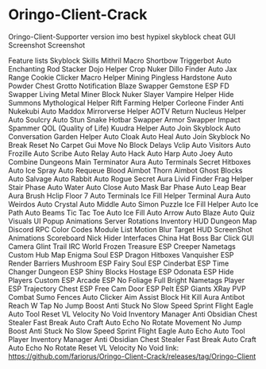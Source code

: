 # Oringo-Client-Crack
Oringo-Client-Supporter version imo best hypixel skyblock cheat
GUI Screenshot
Screenshot

Feature lists
Skyblock
Skills
Mithril Macro
Shortbow Triggerbot
Auto Enchanting
Rod Stacker
Dojo Helper
Crop Nuker
Dillo Finder
Auto Jax Range
Cookie Clicker
Macro Helper
Mining
Pingless Hardstone
Auto Powder Chest
Grotto Notification
Blaze Swapper
Gemstone ESP
FD Swapper
Living Metal Miner
Block Nuker
Slayer
Vampire Helper
Hide Summons
Mythological Helper
Rift Farming Helper
Corleone Finder
Anti Nukekubi
Auto Maddox
Mirrorverse Helper
AOTV Return
Nucleus Helper
Auto Soulcry
Auto Stun Snake
Hotbar Swapper
Armor Swapper
Impact Spammer
QOL (Quality of Life)
Kuudra Helper
Auto Join Skyblock
Auto Conversation
Garden Helper
Auto Cloak
Auto Heal
Auto Join Skyblock
No Break Reset
No Carpet
Gui Move
No Block
Delays
Vclip
Auto Visitors
Auto Frozille
Auto Scribe
Auto Relay
Auto Hack
Auto Harp
Auto Joey
Auto Combine
Dungeons
Main
Terminator Aura
Auto Terminals
Secret Hitboxes
Auto Ice Spray
Auto Requeue
Blood Aimbot
Thorn Aimbot
Ghost Blocks
Auto Salvage
Auto Rabbit
Auto Rogue
Secret Aura
Livid Finder
Frag Helper
Stair Phase
Auto Water
Auto Close
Auto Mask
Bar Phase
Auto Leap
Bear Aura
Brush
Hclip
Floor 7
Auto Terminals
Ice Fill Helper
Terminal Aura
Auto Weirdos
Auto Crystal
Auto Middle
Auto Simon
Puzzle
Ice Fill Helper
Auto Ice Path
Auto Beams
Tic Tac Toe
Auto Ice Fill
Auto Arrow
Auto Blaze
Auto Quiz
Visuals
UI
Popup Animations
Server Rotations
Inventory HUD
Dungeon Map
Discord RPC
Color Codes
Module List
Motion Blur
Target HUD
ScreenShot
Animations
Scoreboard
Nick Hider
Interfaces
China Hat
Boss Bar
Click GUI
Camera
Glint
Trail
IRC
World
Frozen Treasure ESP
Creeper Nametags
Custom Hub Map
Enigma Soul ESP
Dragon Hitboxes
Vanquisher ESP
Render Barriers
Mushroom ESP
Fairy Soul ESP
Cinderbat ESP
Time Changer
Dungeon ESP
Shiny Blocks
Hostage ESP
Odonata ESP
Hide Players
Custom ESP
Arcade ESP
No Foliage
Full Bright
Nametags
Player ESP
Trajectory
Chest ESP
Free Cam
Door ESP
Pelt ESP
Giants
XRay
PVP
Combat
Sumo Fences
Auto Clicker
Aim Assist
Block Hit
Kill Aura
Antibot
Reach
W Tap
No Jump Boost
Anti Stuck
No Slow
Speed
Sprint
Flight
Eagle
Auto Tool
Reset VL
Velocity
No Void
Inventory Manager
Anti Obsidian
Chest Stealer
Fast Break
Auto Craft
Auto Echo
No Rotate
Movement
No Jump Boost
Anti Stuck
No Slow
Speed
Sprint
Flight
Eagle
Auto Echo
Auto Tool
Player
Inventory Manager
Anti Obsidian
Chest Stealer
Fast Break
Auto Craft
Auto Echo
No Rotate
Reset VL
Velocity
No Void
link: https://github.com/fariorus/Oringo-Client-Crack/releases/tag/Oringo-Client
